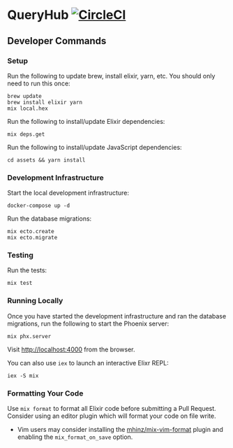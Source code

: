 # QueryHub [![CircleCI](https://circleci.com/gh/kolide/queryhub/tree/master.svg?style=svg)](https://circleci.com/gh/kolide/queryhub/tree/master)

## Developer Commands

### Setup

Run the following to update brew, install elixir, yarn, etc. You should only need to run this once:

```
brew update
brew install elixir yarn
mix local.hex
```

Run the following to install/update Elixir dependencies:

```
mix deps.get
```

Run the following to install/update JavaScript dependencies:

```
cd assets && yarn install
```

### Development Infrastructure

Start the local development infrastructure:

```
docker-compose up -d
```

Run the database migrations:

```
mix ecto.create
mix ecto.migrate
```

### Testing

Run the tests:

```
mix test
```

### Running Locally

Once you have started the development infrastructure and ran the database migrations, run the following to start the Phoenix server:

```
mix phx.server
```

Visit [http://localhost:4000](http://localhost:4000) from the browser.

You can also use `iex` to launch an interactive Elixr REPL:

```
iex -S mix
```

### Formatting Your Code

Use `mix format` to format all Elixir code before submitting a Pull Request. Consider using an editor plugin which will format your code on file write.

- Vim users may consider installing the [mhinz/mix-vim-format](https://github.com/mhinz/vim-mix-format) plugin and enabling the `mix_format_on_save` option.
